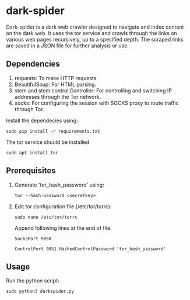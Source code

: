 # dark-spider

Dark-spider is a dark web crawler designed to navigate and index content on the dark web. It uses the tor service and crawls through the links on various web pages recursively, up to a specified depth. The scraped links are saved in a JSON file for further analysis or use.

## Dependencies

1. requests: To make HTTP requests.
2. BeautifulSoup: For HTML parsing.
3. stem and stem.control.Controller: For controlling and switching IP addresses through the Tor network.
4. socks: For configuring the session with SOCKS proxy to route traffic through Tor.

Install the dependecies using:

`sudo pip install -r requirements.txt`

The tor service should be installed

`sudo apt install tor`

## Prerequisites

1. Generate 'tor_hash_password' using:

   `tor --hash-password <secretkey>`

2. Edit tor configuration file (/etc/tor/torrc):

   `sudo nano /etc/tor/torrc`

   Append following lines at the end of file:

   `SocksPort 9050`
   
   `ControlPort 9051
    HashedControlPassword 'tor_hash_password'`

## Usage

Run the python script:

   `sudo python3 darkspider.py`




    
